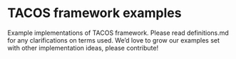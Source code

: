 # TACOS framework examples
Example implementations of TACOS framework. Please read definitions.md for any clarifications on terms used. We’d love to grow our examples set with other implementation ideas, please contribute!
